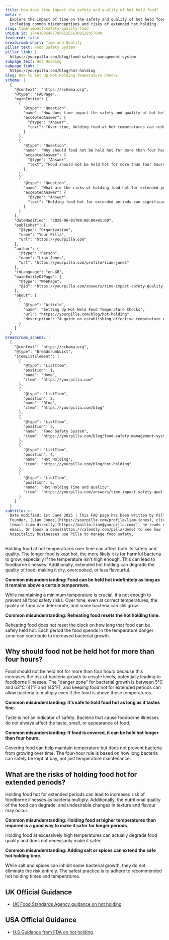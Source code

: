 ```yaml
---
title: How does time impact the safety and quality of hot held food?
meta: >
  Explore the impact of time on the safety and quality of hot held food,
  including common misconceptions and risks of extended hot holding.
slug: time-impact-safety-quality-food
unique id: 1744190546778x652856389129357040
featured: false
breadcrumb short: Time and Quality
pillar text: Food Safety System
pillar link: |
  https://yourpilla.com/blog/food-safety-management-system
subpage text: Hot Holding
subpage link: |
  https://yourpilla.com/blog/hot-holding
blog: How to Set Up Hot Holding Temperature Checks
schema: |
  {
    "@context": "https://schema.org",
    "@type": "FAQPage",
    "mainEntity": [
      {
        "@type": "Question",
        "name": "How does time impact the safety and quality of hot held food?",
        "acceptedAnswer": {
          "@type": "Answer",
          "text": "Over time, holding food at hot temperatures can reduce both its safety and quality. Extended periods of hot holding can allow bacteria to grow, increasing the risk of foodborne illnesses. Furthermore, quality can also decline, resulting in food becoming dry, overcooked, or losing flavour."
        }
      },
      {
        "@type": "Question",
        "name": "Why should food not be held hot for more than four hours?",
        "acceptedAnswer": {
          "@type": "Answer",
          "text": "Food should not be held hot for more than four hours because longer durations increase the risk of unsafe bacteria growth. Keeping food in the 'danger zone' between 5°C and 63°C for extended periods allows bacteria to multiply, which can lead to foodborne illnesses."
        }
      },
      {
        "@type": "Question",
        "name": "What are the risks of holding food hot for extended periods?",
        "acceptedAnswer": {
          "@type": "Answer",
          "text": "Holding food hot for extended periods can significantly increase the risk of foodborne illnesses as bacteria multiply. Additionally, the nutritional quality, texture, and flavour of the food may deteriorate, making it less desirable and safe for consumption."
        }
      }
    ],
    "dateModified": "2025-06-01T09:00:00+01:00",
    "publisher": {
      "@type": "Organization",
      "name": "Your Pilla",
      "url": "https://yourpilla.com"
    },
    "author": {
      "@type": "Person",
      "name": "Liam Jones",
      "url": "https://yourpilla.com/profile/liam-jones"
    },
    "inLanguage": "en-GB",
    "mainEntityOfPage": {
      "@type": "WebPage",
      "@id": "https://yourpilla.com/answers/time-impact-safety-quality-food"
    },
    "about": [
      {
        "@type": "Article",
        "name": "Setting Up Hot Held Food Temperature Checks",
        "url": "https://yourpilla.com/blog/hot-holding",
        "description": "A guide on establishing effective temperature control checks for hot held foods to ensure safety and compliance."
      }
    ]
  }
breadcrumb_schema: |
  {
    "@context": "https://schema.org",
    "@type": "BreadcrumbList",
    "itemListElement": [
      {
        "@type": "ListItem",
        "position": 1,
        "name": "Home",
        "item": "https://yourpilla.com"
      },
      {
        "@type": "ListItem",
        "position": 2,
        "name": "Blog",
        "item": "https://yourpilla.com/blog"
      },
      {
        "@type": "ListItem",
        "position": 3,
        "name": "Food Safety System",
        "item": "https://yourpilla.com/blog/food-safety-management-system"
      },
      {
        "@type": "ListItem",
        "position": 4,
        "name": "Hot Holding",
        "item": "https://yourpilla.com/blog/hot-holding"
      },
      {
        "@type": "ListItem",
        "position": 5,
        "name": "Hot Holding Time and Quality",
        "item": "https://yourpilla.com/answers/time-impact-safety-quality-food"
      }
    ]
  }
subtitle: >-
  Date modified: 1st June 2025 | This FAQ page has been written by Pilla
  Founder, [Liam Jones](https://yourpilla.com/profile/liam-jones), click to
  [email Liam directly](https://mailto:liam@yourpilla.com/), he reads every
  email. Or [book a demo](https://calendly.com/pilla/demo) to see how
  hospitality businesses use Pilla to manage food safety.
---
```

Holding food at hot temperatures over time can affect both its safety and quality. The longer food is kept hot, the more likely it is for harmful bacteria to grow, especially if the temperature isn't high enough. This can lead to foodborne illnesses. Additionally, extended hot holding can degrade the quality of food, making it dry, overcooked, or less flavourful.

**Common misunderstanding: Food can be held hot indefinitely as long as it remains above a certain temperature.**

While maintaining a minimum temperature is crucial, it's not enough to prevent all food safety risks. Over time, even at correct temperatures, the quality of food can deteriorate, and some bacteria can still grow.

**Common misunderstanding: Reheating food resets the hot holding time.**

Reheating food does not reset the clock on how long that food can be safely held hot. Each period the food spends in the temperature danger zone can contribute to increased bacterial growth.

## Why should food not be held hot for more than four hours?

Food should not be held hot for more than four hours because this increases the risk of bacteria growth to unsafe levels, potentially leading to foodborne illnesses. The "danger zone" for bacterial growth is between 5°C and 63°C (41°F and 145°F), and keeping food hot for extended periods can allow bacteria to multiply even if the food is above these temperatures.

**Common misunderstanding: It’s safe to hold food hot as long as it tastes fine.**

Taste is not an indicator of safety. Bacteria that cause foodborne illnesses do not always affect the taste, smell, or appearance of food.

**Common misunderstanding: If food is covered, it can be held hot longer than four hours.**

Covering food can help maintain temperature but does not prevent bacteria from growing over time. The four-hour rule is based on how long bacteria can safely be kept at bay, not just temperature maintenance.

## What are the risks of holding food hot for extended periods?

Holding food hot for extended periods can lead to increased risk of foodborne illnesses as bacteria multiply. Additionally, the nutritional quality of the food can degrade, and undesirable changes in texture and flavour may occur.

**Common misunderstanding: Holding food at higher temperatures than required is a good way to make it safer for longer periods.**

Holding food at excessively high temperatures can actually degrade food quality and does not necessarily make it safer.

**Common misunderstanding: Adding salt or spices can extend the safe hot holding time.**

While salt and spices can inhibit some bacterial growth, they do not eliminate the risk entirely. The safest practice is to adhere to recommended hot holding times and temperatures.

## UK Official Guidance

-   [UK Food Standards Agency guidance on hot holding](https://www.food.gov.uk/sites/default/files/media/document/hot-holding.pdf)

## USA Official Guidance

-   [U.S Guidance from FDA on hot holding](https://www.fda.gov/media/84739/download#:~:text=Hot%20foods%20should%20be%20kept,140%20%C2%B0F%20or%20warmer.&text=Use%20a%20food%20thermometer%20to,slow%20cookers%2C%20and%20warming%20trays.)
